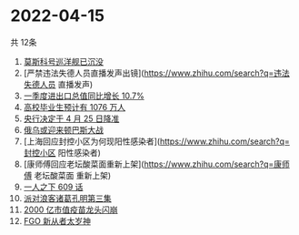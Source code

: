 # 2022-04-15
  共 12条

  <!-- BEGIN -->
  <!-- 最后更新时间:Fri Apr 15 2022 17:16:51 GMT+0000 (Coordinated Universal Time) -->
  1. [莫斯科号巡洋舰已沉没](https://www.zhihu.com/search?q=莫斯科号巡洋舰沉没)
1. [严禁违法失德人员直播发声出镜](https://www.zhihu.com/search?q=违法失德人员 直播发声)
1. [一季度进出口总值同比增长 10.7%](https://www.zhihu.com/search?q=一季度外贸进出口总值)
1. [高校毕业生预计有 1076 万人](https://www.zhihu.com/search?q=高校毕业生数量)
1. [央行决定于 4 月 25 日降准](https://www.zhihu.com/search?q=央行下调金融机构存款准备金率)
1. [俄乌或迎来顿巴斯大战](https://www.zhihu.com/search?q=顿巴斯大战)
1. [上海回应封控小区为何现阳性感染者](https://www.zhihu.com/search?q=封控小区 阳性感染者)
1. [康师傅回应老坛酸菜面重新上架](https://www.zhihu.com/search?q=康师傅 老坛酸菜面 重新上架)
1. [一人之下 609 话](https://www.zhihu.com/search?q=一人之下609)
1. [派对浪客诸葛孔明第三集](https://www.zhihu.com/search?q=派对浪客诸葛孔明第三集)
1. [2000 亿市值疫苗龙头闪崩](https://www.zhihu.com/search?q=疫苗龙头智飞生物)
1. [FGO 新从者太岁神](https://www.zhihu.com/search?q=FGO太岁神)
  <!-- END -->
  